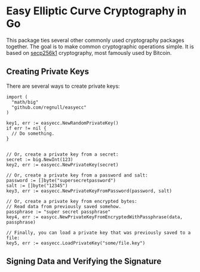 # Easy Elliptic Curve Cryptography in Go

This package ties several other commonly used cryptography packages together. The goal is to make common cryptographic operations simple. It is based on [secp256k1](https://en.bitcoin.it/wiki/Secp256k1) cryptography, most famously used by Bitcoin.

## Creating Private Keys

There are several ways to create private keys:

```
import (
  "math/big"
  "github.com/regnull/easyecc"
)

key1, err := easyecc.NewRandomPrivateKey()
if err != nil {
  // Do something.
}


// Or, create a private key from a secret:
secret := big.NewInt(123)
key2, err := easyecc.NewPrivateKey(secret)

// Or, create a private key from a password and salt:
password := []byte("supersecretpassword")
salt := []byte("12345")
key3, err := easyecc.NewPrivateKeyFromPassword(password, salt)

// Or, create a private key from encrypted bytes:
// Read data from previously saved somehow.
passphrase := "super secret passphrase"
key4, err := easycc.NewPrivateKeyFromEncryptedWithPassphrase(data, passphrase)

// Finally, you can load a private key that was previously saved to a file:
key5, err := easyecc.LoadPrivateKey("some/file.key")
```

## Signing Data and Verifying the Signature
